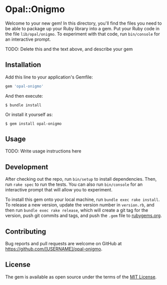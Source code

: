 # Opal::Onigmo

Welcome to your new gem! In this directory, you'll find the files you need to be able to package up your Ruby library into a gem. Put your Ruby code in the file `lib/opal/onigmo`. To experiment with that code, run `bin/console` for an interactive prompt.

TODO: Delete this and the text above, and describe your gem

## Installation

Add this line to your application's Gemfile:

```ruby
gem 'opal-onigmo'
```

And then execute:

    $ bundle install

Or install it yourself as:

    $ gem install opal-onigmo

## Usage

TODO: Write usage instructions here

## Development

After checking out the repo, run `bin/setup` to install dependencies. Then, run `rake spec` to run the tests. You can also run `bin/console` for an interactive prompt that will allow you to experiment.

To install this gem onto your local machine, run `bundle exec rake install`. To release a new version, update the version number in `version.rb`, and then run `bundle exec rake release`, which will create a git tag for the version, push git commits and tags, and push the `.gem` file to [rubygems.org](https://rubygems.org).

## Contributing

Bug reports and pull requests are welcome on GitHub at https://github.com/[USERNAME]/opal-onigmo.


## License

The gem is available as open source under the terms of the [MIT License](https://opensource.org/licenses/MIT).
